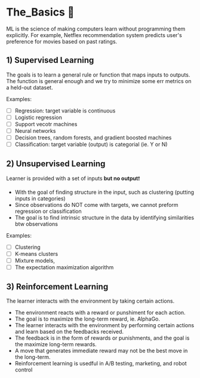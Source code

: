 # The_Basics 👶
ML is the science of making computers learn without programming them explicitly. For example, Netflex recommendation system predicts user's preference for movies based on past ratings.

## 1) Supervised Learning
The goals is to learn a general rule or function that maps inputs to outputs. The function is general enough and we try to minimize some err metrics on a held-out dataset. 

Examples:
- [ ] Regression: target variable is continuous 
- [ ] Logistic regression
- [ ] Support vecotr machines
- [ ] Neural networks
- [ ] Decision trees, random forests, and gradient boosted machines
- [ ] Classification: target variable (output) is categorial (ie. Y or N)
 
## 2) Unsupervised Learning
Learner is provided with a set of inputs **but no output**❗ 
- With the goal of finding structure in the input, such as clustering (putting inputs in categories) 
- Since observations do NOT come with targets, we cannot preform regression or classification
- The goal is to find intrinsic structure in the data by identifying similarities btw observations 

Examples:
- [ ] Clustering
- [ ] K-means clusters
- [ ] Mixture models,
- [ ] The expectation maximization algorithm 

## 3) Reinforcement Learning
The learner interacts with the environment by taking certain actions. 
- The environment reacts with a reward or punshiment for each action.
- The goal is to maximize the long-term reward, ie. AlphaGo. 
- The learner interacts with the environment by performing certain actions and learn based on the feedbacks received.
- The feedback is in the form of rewards or punishments, and the goal is the maximize long-term rewards.
- A move that generates immediate reward may not be the best move in the long-term. 
- Reinforcement learning is usedful in A/B testing, marketing, and robot control 


